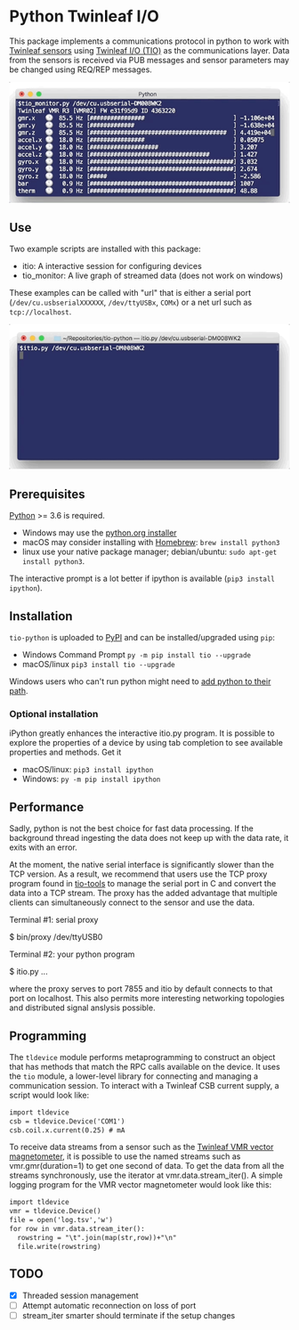 # Python Twinleaf I/O

This package implements a communications protocol in python to work with [Twinleaf sensors](http://www.twinleaf.com) using [Twinleaf I/O (TIO)](https://github.com/twinleaf/libtio/blob/master/doc/TIO%20Protocol%20Overview.md) as the communications layer. Data from the sensors is received via PUB messages and sensor parameters may be changed using REQ/REP messages. 

![itio](doc/tio_monitor.gif)

## Use

Two example scripts are installed with this package:

  - itio: A interactive session for configuring devices
  - tio_monitor: A live graph of streamed data (does not work on windows)

These examples can be called with "url" that is either a serial port (`/dev/cu.usbserialXXXXXX`, `/dev/ttyUSBx`, `COMx`) or a net url such as `tcp://localhost`. 

![itio](doc/itio.gif)

## Prerequisites

[Python](https://www.python.org/downloads/) >= 3.6 is required.

  - Windows may use the [python.org installer](https://www.python.org/downloads/)
  - macOS may consider installing with [Homebrew](https://brew.sh): `brew install python3`
  - linux use your native package manager; debian/ubuntu: `sudo apt-get install python3`.

The interactive prompt is a lot better if ipython is available (`pip3 install ipython`).

## Installation

`tio-python` is uploaded to [PyPI](https://pypi.org) and can be installed/upgraded using `pip`:

  - Windows Command Prompt `py -m pip install tio --upgrade`
  - macOS/linux `pip3 install tio --upgrade`

Windows users who can't run python might need to [add python to their path](https://www.pythoncentral.io/add-python-to-path-python-is-not-recognized-as-an-internal-or-external-command/).

### Optional installation

iPython greatly enhances the interactive itio.py program. It is possible to explore the properties of a device by using tab completion to see available properties and methods. Get it

  - macOS/linux: `pip3 install ipython`
  - Windows: `py -m pip install ipython`


## Performance

Sadly, python is not the best choice for fast data processing. If the background thread ingesting the data does not keep up with the data rate, it exits with an error.

At the moment, the native serial interface is significantly slower than the TCP version. As a result, we recommend that users use the TCP proxy program found in [tio-tools](https://github.com/twinleaf/tio-tools) to manage the serial port in C and convert the data into a TCP stream. The proxy has the added advantage that multiple clients can simultaneously connect to the sensor and use the data. 

Terminal #1: serial proxy

  $ bin/proxy /dev/ttyUSB0

Terminal #2: your python program

  $ itio.py
  ...

where the proxy serves to port 7855 and itio by default connects to that port on localhost. This also permits more interesting networking topologies and distributed signal anslysis possible.

## Programming

The `tldevice` module performs metaprogramming to construct an object that has methods that match the RPC calls available on the device. It uses the `tio` module, a lower-level library for connecting and managing a communication session. To interact with a Twinleaf CSB current supply, a script would look like:

```
import tldevice
csb = tldevice.Device('COM1')
csb.coil.x.current(0.25) # mA
```

To receive data streams from a sensor such as the [Twinleaf VMR vector magnetometer](http://www.twinleaf.com/vector/VMR), it is possible to use the named streams such as vmr.gmr(duration=1) to get one second of data. To get the data from all the streams synchronously, use the iterator at vmr.data.stream_iter(). A simple logging program for the VMR vector magnetometer would look like this:

```
import tldevice
vmr = tldevice.Device()
file = open('log.tsv','w') 
for row in vmr.data.stream_iter():
  rowstring = "\t".join(map(str,row))+"\n"
  file.write(rowstring)
```

## TODO

  - [x] Threaded session management
  - [ ] Attempt automatic reconnection on loss of port
  - [ ] stream_iter smarter should terminate if the setup changes